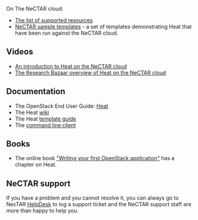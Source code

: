On The NeCTAR cloud:

* [The list of supported resources](https://github.com/NeCTAR-RC/heat-templates)
* [NeCTAR sample templates](https://github.com/NeCTAR-RC/heat-templates) -
  a set of templates demonstrating Heat that have been run against the NeCTAR cloud.

## Videos

* [An introduction to Heat on the NeCTAR cloud](https://youtu.be/swhUwc_LZB8)
* [The Research Bazaar overview of Heat on the NeCTAR cloud](https://youtu.be/cKDda2RRE4E)

## Documentation

* The OpenStack End User Guide: [Heat](http://docs.openstack.org/user-guide/dashboard_stacks.html)
* The Heat [wiki](https://wiki.openstack.org/wiki/Heat)
* The Heat [template guide](http://docs.openstack.org/developer/heat/template_guide/)
* The [command line client](http://docs.openstack.org/user-guide/cli_create_and_manage_stacks.html)

## Books

* The online book ["Writing your first OpenStack application"](http://developer.openstack.org/firstapp-libcloud/)
 has a chapter on Heat.

## NeCTAR support

If you have a problem and you cannot resolve it, you can always go to NecTAR
[HelpDesk](https://support.nectar.org.au/support/home) to log a support ticket and the NeCTAR
support staff are more than happy to help you.



